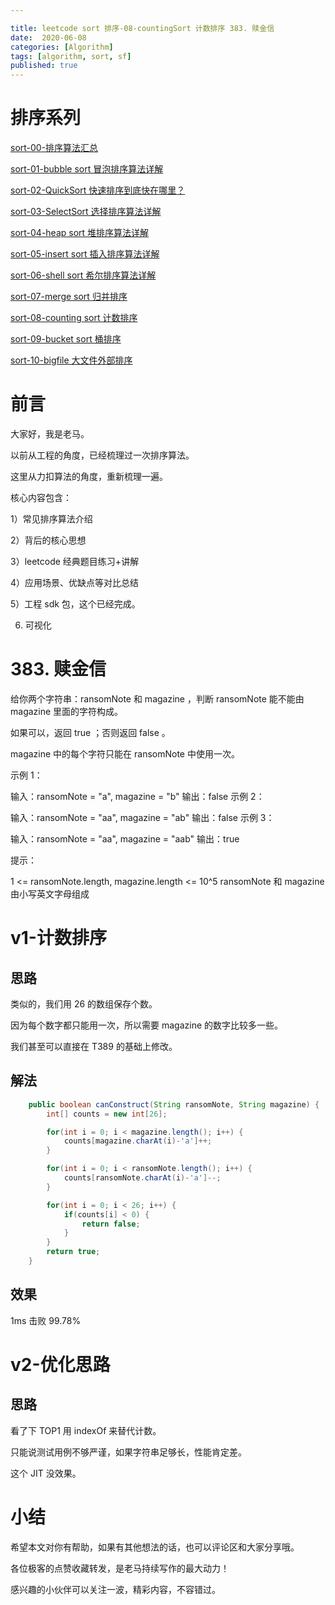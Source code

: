 ```yaml
---

title: leetcode sort 排序-08-countingSort 计数排序 383. 赎金信
date:  2020-06-08
categories: [Algorithm]
tags: [algorithm, sort, sf]
published: true
---
```


# 排序系列

[sort-00-排序算法汇总](https://houbb.github.io/2016/07/14/sort-00-overview-sort)

[sort-01-bubble sort 冒泡排序算法详解](https://houbb.github.io/2016/07/14/sort-01-bubble-sort)

[sort-02-QuickSort 快速排序到底快在哪里？](https://houbb.github.io/2016/07/14/sort-02-quick-sort)

[sort-03-SelectSort 选择排序算法详解](https://houbb.github.io/2016/07/14/sort-03-select-sort)

[sort-04-heap sort 堆排序算法详解](https://houbb.github.io/2016/07/14/sort-04-heap-sort)

[sort-05-insert sort 插入排序算法详解](https://houbb.github.io/2016/07/14/sort-05-insert-sort)

[sort-06-shell sort 希尔排序算法详解](https://houbb.github.io/2016/07/14/sort-06-shell-sort)

[sort-07-merge sort 归并排序](https://houbb.github.io/2016/07/14/sort-07-merge-sort)

[sort-08-counting sort 计数排序](https://houbb.github.io/2016/07/14/sort-08-counting-sort)

[sort-09-bucket sort 桶排序](https://houbb.github.io/2016/07/14/sort-09-bucket-sort)

[sort-10-bigfile 大文件外部排序](https://houbb.github.io/2016/07/14/sort-10-bigfile-sort)

# 前言

大家好，我是老马。

以前从工程的角度，已经梳理过一次排序算法。

这里从力扣算法的角度，重新梳理一遍。

核心内容包含：

1）常见排序算法介绍

2）背后的核心思想

3）leetcode 经典题目练习+讲解

4）应用场景、优缺点等对比总结

5）工程 sdk 包，这个已经完成。

6) 可视化

# 383. 赎金信

给你两个字符串：ransomNote 和 magazine ，判断 ransomNote 能不能由 magazine 里面的字符构成。

如果可以，返回 true ；否则返回 false 。

magazine 中的每个字符只能在 ransomNote 中使用一次。

 

示例 1：

输入：ransomNote = "a", magazine = "b"
输出：false
示例 2：

输入：ransomNote = "aa", magazine = "ab"
输出：false
示例 3：

输入：ransomNote = "aa", magazine = "aab"
输出：true
 

提示：

1 <= ransomNote.length, magazine.length <= 10^5
ransomNote 和 magazine 由小写英文字母组成

# v1-计数排序

## 思路

类似的，我们用 26 的数组保存个数。

因为每个数字都只能用一次，所以需要 magazine 的数字比较多一些。

我们甚至可以直接在 T389 的基础上修改。

## 解法

```java
    public boolean canConstruct(String ransomNote, String magazine) {
        int[] counts = new int[26];

        for(int i = 0; i < magazine.length(); i++) {
            counts[magazine.charAt(i)-'a']++;
        }

        for(int i = 0; i < ransomNote.length(); i++) {
            counts[ransomNote.charAt(i)-'a']--;
        }

        for(int i = 0; i < 26; i++) {
            if(counts[i] < 0) {
                return false;
            }
        }
        return true;
    }
```

## 效果

1ms 击败 99.78%

# v2-优化思路

## 思路

看了下 TOP1 用 indexOf 来替代计数。

只能说测试用例不够严谨，如果字符串足够长，性能肯定差。

这个 JIT 没效果。

# 小结

希望本文对你有帮助，如果有其他想法的话，也可以评论区和大家分享哦。

各位极客的点赞收藏转发，是老马持续写作的最大动力！

感兴趣的小伙伴可以关注一波，精彩内容，不容错过。

